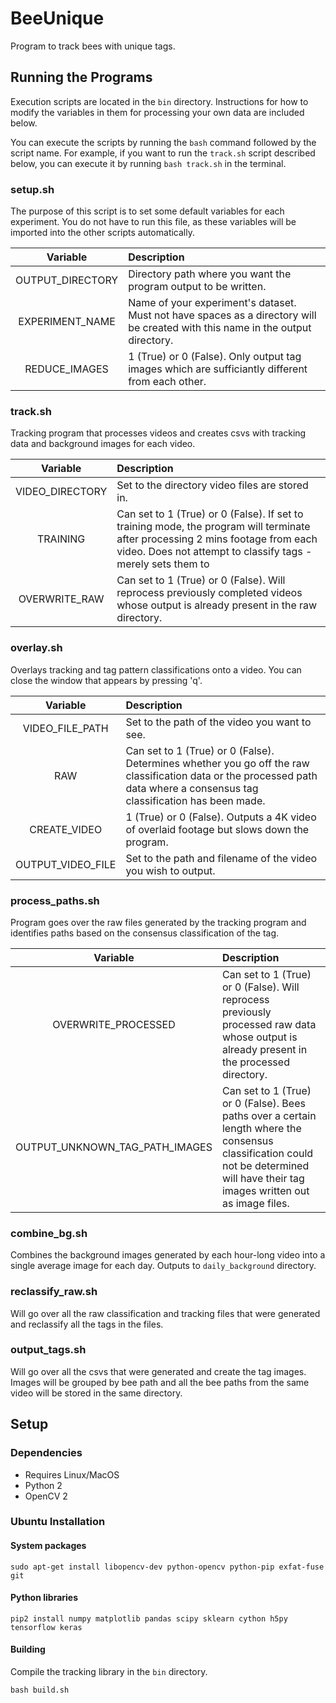 # BeeUnique
Program to track bees with unique tags.

## Running the Programs
Execution scripts are located in the `bin` directory. Instructions for how to modify the variables in them for processing your own data are included below.

You can execute the scripts by running the `bash` command followed by the script name. For example, if you want to run the `track.sh` script described below, you can execute it by running `bash track.sh` in the terminal.

### setup.sh
The purpose of this script is to set some default variables for each experiment. You do not have to run this file, as these variables will be imported into the other scripts automatically.

|Variable|Description|
|:-:|:-|
|OUTPUT_DIRECTORY|Directory path where you want the program output to be written.|
|EXPERIMENT_NAME|Name of your experiment's dataset. Must not have spaces as a directory will be created with this name in the output directory.|
|REDUCE_IMAGES|1 (True) or 0 (False). Only output tag images which are sufficiantly different from each other.

### track.sh
Tracking program that processes videos and creates csvs with tracking data and background images for each video.

|Variable|Description|
|:-:|:-|
|VIDEO_DIRECTORY|Set to the directory video files are stored in.|
|TRAINING| Can set to 1 (True) or 0 (False). If set to training mode, the program will terminate after processing 2 mins footage from each video. Does not attempt to classify tags - merely sets them to
|OVERWRITE_RAW| Can set to 1 (True) or 0 (False). Will reprocess previously completed videos whose output is already present in the raw directory.

### overlay.sh
Overlays tracking and tag pattern classifications onto a video. You can close the window that appears by pressing 'q'.

|Variable|Description|
| :-: |:-|
|VIDEO_FILE_PATH|Set to the path of the video you want to see.|
|RAW|Can set to 1 (True) or 0 (False). Determines whether you go off the raw classification data or the processed path data where a consensus tag classification has been made.|
|CREATE_VIDEO|1 (True) or 0 (False). Outputs a 4K video of overlaid footage but slows down the program.|
|OUTPUT_VIDEO_FILE|Set to the path and filename of the video you wish to output.|

### process_paths.sh
Program goes over the raw files generated by the tracking program and identifies paths based on the consensus classification of the tag.

|Variable|Description|
| :-: |:-|
|OVERWRITE_PROCESSED|Can set to 1 (True) or 0 (False). Will reprocess previously processed raw data whose output is already present in the processed directory.|
|OUTPUT_UNKNOWN_TAG_PATH_IMAGES|Can set to 1 (True) or 0 (False). Bees paths over a certain length where the consensus classification could not be determined will have their tag images written out as image files.|

### combine_bg.sh
Combines the background images generated by each hour-long video into a single average image for each day. Outputs to `daily_background` directory.

### reclassify_raw.sh
Will go over all the raw classification and tracking files that were generated and reclassify all the tags in the files.

### output_tags.sh
Will go over all the csvs that were generated and create the tag images. Images will be grouped by bee path and all the bee paths from the same video will be stored in the same directory.

## Setup

### Dependencies
- Requires Linux/MacOS
- Python 2
- OpenCV 2

### Ubuntu Installation

#### System packages
`sudo apt-get install libopencv-dev python-opencv python-pip exfat-fuse git`

#### Python libraries
`pip2 install numpy matplotlib pandas scipy sklearn cython h5py tensorflow keras`

#### Building

Compile the tracking library in the `bin` directory.

`bash build.sh`
